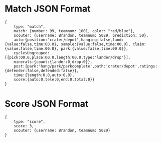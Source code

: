 # Match JSON Format
    {
        type: "match",
        match: {number: 99, teamnum: 1001, color: "red/blue"},
        scouter: {username: Brandon, teamnum: 5029, prediction: 50},
        auto:{position:"crater/depot",hanging:false,land:{value:false,time:00.0}, sample:{value:false,time:00.0}, claim:{value:false,time:00.0}, park:{value:false,time:00.0}},
        cyclesUngrouped: [{pick:00.0,place:00.0,length:00.0,type:'lander/drop'}],
        minerals:{count:{lander:0,drop:0}},
        post:{park:'hang/park/parkcomplete',path:'crater/depot',ratings:{defender:false,defended:false}},
        time:{length:0.0,auto:0.0},
        score:{auto:0,tele:0,end:0,total:0}}
    }

# Score JSON Format
    {
        type: "score",
        score: 3,
        scouter: {username: Brandon, teamnum: 5029}
    }